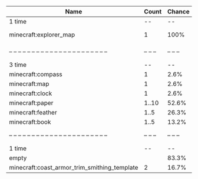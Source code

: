 | Name                                         | Count | Chance | Weight | Comment                                  |
| -------------------------------------------- | ----- | ------ | ------ | ---------------------------------------- |
| 1 time                                       |    -- |     -- |     -- |                                          |
| minecraft:explorer_map                       |     1 |   100% |      1 | destination: #minecraft:on_treasure_maps |
| – – – – – – – – – – – – – – – – – – – – – –  | – – – | – – –  | – – –  | – – – – – – – – – – – – – – – – – – – –  |
| 3 time                                       |    -- |     -- |     -- |                                          |
| minecraft:compass                            |     1 |   2.6% |   1/38 |                                          |
| minecraft:map                                |     1 |   2.6% |   1/38 |                                          |
| minecraft:clock                              |     1 |   2.6% |   1/38 |                                          |
| minecraft:paper                              | 1..10 |  52.6% |  20/38 |                                          |
| minecraft:feather                            |  1..5 |  26.3% |  10/38 |                                          |
| minecraft:book                               |  1..5 |  13.2% |   5/38 |                                          |
| – – – – – – – – – – – – – – – – – – – – – –  | – – – | – – –  | – – –  | – – – – – – – – – – – – – – – – – – – –  |
| 1 time                                       |    -- |     -- |     -- |                                          |
| empty                                        |       |  83.3% |    5/6 |                                          |
| minecraft:coast_armor_trim_smithing_template |     2 |  16.7% |    1/6 |                                          |